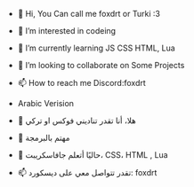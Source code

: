 - 👋 Hi, You Can call me foxdrt or Turki :3
- 👀 I’m interested in codeing
- 🌱 I’m currently learning JS CSS HTML, Lua
- 💞️ I’m looking to collaborate on Some Projects
- 📫 How to reach me Discord:foxdrt

- Arabic Verision 

- 👋 هلا، أنا تقدر تناديني فوكس  او تركي 
- 👀  مهتم بالبرمجة
- 🌱 حاليًا أتعلم جافاسكريبت، CSS، HTML , Lua
- 📫 تقدر  تتواصل معي على ديسكورد: foxdrt


<!---
foxdrt/foxdrt is a ✨ special ✨ repository because its `README.md` (this file) appears on your GitHub profile.
You can click the Preview link to take a look at your changes.
--->
